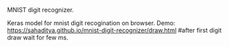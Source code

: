 MNIST digit recognizer.

Keras model for mnist digit recogination on browser.
Demo: https://sahaditya.github.io/mnist-digit-recognizer/draw.html    #after first digit draw wait for few ms.
